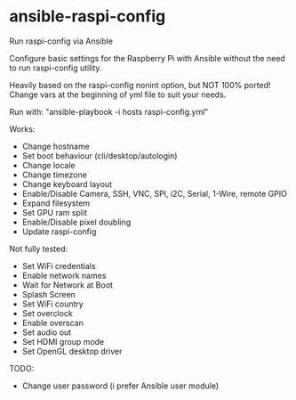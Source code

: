 # ansible-raspi-config
Run raspi-config via Ansible

Configure basic settings for the Raspberry Pi with Ansible without the need to run raspi-config utility.

Heavily based on the raspi-config nonint option, but NOT 100% ported!
Change vars at the beginning of yml file to suit your needs.

Run with: "ansible-playbook -i hosts raspi-config.yml"

Works:
- Change hostname
- Set boot behaviour (cli/desktop/autologin)
- Change locale
- Change timezone
- Change keyboard layout
- Enable/Disable Camera, SSH, VNC, SPI, i2C, Serial, 1-Wire, remote GPIO
- Expand filesystem
- Set GPU ram split
- Enable/Disable pixel doubling
- Update raspi-config

Not fully tested:
- Set WiFi credentials
- Enable network names
- Wait for Network at Boot
- Splash Screen
- Set WiFi country
- Set overclock
- Enable overscan
- Set audio out
- Set HDMI group mode
- Set OpenGL desktop driver

TODO:
- Change user password (i prefer Ansible user module)
